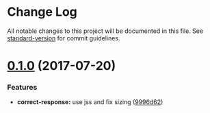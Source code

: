 # Change Log

All notable changes to this project will be documented in this file.
See [standard-version](https://github.com/conventional-changelog/standard-version) for commit guidelines.

<a name="0.1.0"></a>
# [0.1.0](https://github.com/pieelements/pie-elements/compare/@pie-libs/icons@0.0.2...@pie-libs/icons@0.1.0) (2017-07-20)


### Features

* **correct-response:** use jss and fix sizing ([9996d62](https://github.com/pieelements/pie-elements/commit/9996d62))
